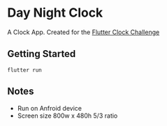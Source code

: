 # Day Night Clock

A Clock App. Created for the [Flutter Clock Challenge](https://flutter.dev/clock)

## Getting Started

```
flutter run
```

## Notes

- Run on Anfroid device
- Screen size 800w x 480h 5/3 ratio
